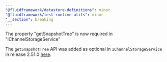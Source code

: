 ```yaml
---
"@fluidframework/datastore-definitions": minor
"@fluidframework/test-runtime-utils": minor
"__section": breaking
---
```

The property "getSnapshotTree" is now required in "IChannelStorageService"

The `getSnapshotTree` API was added as optional in `IChannelStorageService` in release 2.51.0 [here](https://github.com/microsoft/FluidFramework/releases/tag/client_v2.51.0#user-content-new-getsnapshottree-api-on-ichannelstorageservice-24970).
